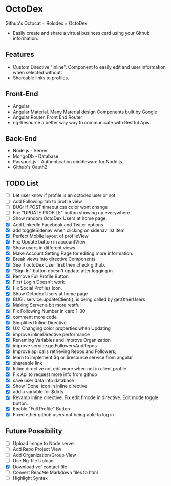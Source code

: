 # OctoDex
Github's Octocat + Rolodex = OctoDex
* Easily create and share a virtual business card using your Github information.

## Features
* Custom Directive "inline". Component to easily edit and user information when selected without.
* Shareable links to profiles.

## Front-End
* Angular 
* Angular Material. Many Material design Components built by Google
* Angular Router. Front End Router
* ng-Resource a better way way to communicate with Restful Apis.

## Back-End 
* Node.js - Server
* MongoDb - Database
* Passport.js -  Authentication middleware for Node.js.
* Github's Oauth2

## TODO List
- [ ] Let user know if profile is an octodex user or not
- [ ] Add Following tab to profile view
- [ ] BUG: If POST timeout css color wont change
- [ ] Fix: "UPDATE PROFILE" button showing up everywhere
- [ ] Show random OctoDex Users at home page.
- [x] Add LinkedIn Facebook and Twiter options
- [x] add toggleSidenav when clicking on sidenav list item
- [x] Perfect Mobile layout of profileView
- [x] Fix: Update button in accountView
- [x] Show users in different views
- [x] Make Account Setting Page for editing more information.
- [x] Break views into directive Components 
- [x] See if octoDex User first then check github.
- [x] "Sign In" button doesn't update after logging in
- [x] Remove Full Profile Button
- [x] First Login Doesn't work
- [X] Fix Social Profiles Icon.
- [x] Show Octodex Users at home page
- [x] BUG : service.updateClient(); is being called by getOtherUsers
- [x] Making Server a bit more restful
- [x] Fix Following Number in card 1-30
- [x] comment more code
- [x] Simplified Inline Directive
- [x] UX: Changing color properties when Updating
- [x] improve inlineDirective performance
- [x] Renaming Variables and Improve Organization
- [x] improve service.getFollowersAndRepos.
- [x] Improve api calls retrieving Repos and Followers;
- [x] learn to implement $q or $resource service from angular
- [X] shareable link
- [x] Inline directive not edit more when not in client profile
- [X] Fix Api to request more info from github
- [X] save user data into database
- [X] Show 'Done' icon in inline directive
- [X] add a variable for $dirty 
- [x] Revamp inline directive. Fix edit I'mode in directive. Edit mode toggle button.
- [x] Enable "Full Profile" Button
- [x] Fixed other github users not being able to log in

## Future Possibility
- [ ] Upload Image to Node server
- [ ] Add Repo Project View
- [ ] Add Organization/Group  View
- [ ] Use Ng-file Upload
- [x] Download vcf contact file
- [ ] Convert ReadMe Markdown files to html
- [ ] Highlight Syntax